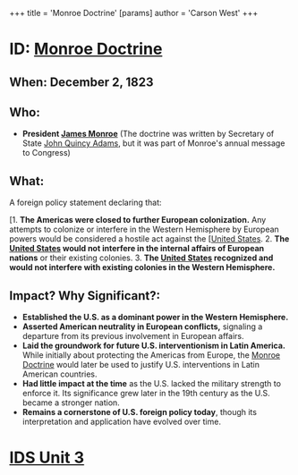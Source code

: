 +++
 title = 'Monroe Doctrine'
[params]
	author = 'Carson West'
+++
# ID: [Monroe Doctrine](./../monroe-doctrine/) 
## When: December 2, 1823

## Who: 
- **President [James Monroe](./../james-monroe/)** (The doctrine was written by Secretary of State [John Quincy Adams](./../john-quincy-adams/), but it was part of Monroe's annual message to Congress)

## What: 
A foreign policy statement declaring that:

[1. **The Americas were closed to further European colonization.**  Any attempts to colonize or interfere in the Western Hemisphere by European powers would be considered a hostile act against the [[United States](./../1.-**the-americas-were-closed-to-further-european-colonization.**--any-attempts-to-colonize-or-interfere-in-the-western-hemisphere-by-european-powers-would-be-considered-a-hostile-act-against-the-[[united-states/).
2. **The [United States](./../united-states/) would not interfere in the internal affairs of European nations** or their existing colonies. 
3. **The [United States](./../united-states/) recognized and would not interfere with existing colonies in the Western Hemisphere.**

## Impact? Why Significant?: 

* **Established the U.S. as a dominant power in the Western Hemisphere.** 
* **Asserted American neutrality in European conflicts,** signaling a departure from its previous involvement in European affairs.
* **Laid the groundwork for future U.S. interventionism in Latin America.** While initially about protecting the Americas from Europe, the [Monroe Doctrine](./../monroe-doctrine/) would later be used to justify U.S. interventions in Latin American countries.
* **Had little impact at the time** as the U.S. lacked the military strength to enforce it. Its significance grew later in the 19th century as the U.S. became a stronger nation. 
* **Remains a cornerstone of U.S. foreign policy today**, though its interpretation and application have evolved over time. 

# [IDS Unit 3](./../ids-unit-3/)